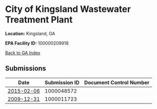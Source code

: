 # City of Kingsland Wastewater Treatment Plant

**Location:** Kingsland, GA

**EPA Facility ID:** 100000209918

[Back to GA Index](../../index.md)

## Submissions

| Date | Submission ID | Document Control Number |
|------|--------------|-------------------------|
| [2015-02-06](submissions/1000048572.md) | 1000048572 |  |
| [2009-12-31](submissions/1000011723.md) | 1000011723 |  |
